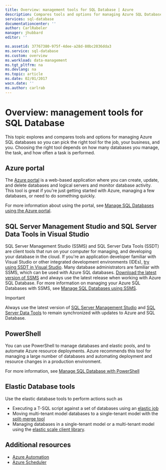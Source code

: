 ```yaml
---
title: Overview: management tools for SQL Database | Azure
description: Compares tools and options for managing Azure SQL Database
services: sql-database
documentationcenter: ''
author: CarlRabeler
manager: jhubbard
editor: ''

ms.assetid: 37767380-975f-4dee-a28d-80bc2036dda3
ms.service: sql-database
ms.custom: overview
ms.workload: data-management
ms.tgt_pltfrm: na
ms.devlang: na
ms.topic: article
ms.date: 02/01/2017
wacn.date: ''
ms.author: carlrab
---
```


# Overview: management tools for SQL Database
This topic explores and compares tools and options for managing Azure SQL databases so you can pick the right tool for the job, your business, and you. Choosing the right tool depends on how many databases you manage, the task, and how often a task is performed.

## Azure portal
The [Azure portal](https://portal.azure.cn) is a web-based application where you can create, update, and delete databases and logical servers and monitor database activity. This tool is great if you're just getting started with Azure, managing a few databases, or need to do something quickly.

For more information about using the portal, see [Manage SQL Databases using the Azure portal](./sql-database-manage-portal.md).

## SQL Server Management Studio and SQL Server Data Tools in Visual Studio
SQL Server Management Studio (SSMS) and SQL Server Data Tools (SSDT) are client tools that run on your computer for managing, and developing your database in the cloud. If you're an application developer familiar with Visual Studio or other integrated development environments (IDEs), [try using SSDT in Visual Studio](https://msdn.microsoft.com/zh-cn/library/mt204009.aspx). Many database administrators are familiar with SSMS, which can be used with Azure SQL databases. [Download the latest version of SSMS](https://msdn.microsoft.com/zh-cn/library/mt238290) and always use the latest release when working with Azure SQL Database. For more information on managing your Azure SQL Databases with SSMS, see [Manage SQL Databases using SSMS](./sql-database-manage-azure-ssms.md).

> [!IMPORTANT]
> Always use the latest version of [SQL Server Management Studio](https://msdn.microsoft.com/zh-cn/library/mt238290) and [SQL Server Data Tools](https://msdn.microsoft.com/zh-cn/library/mt204009.aspx) to remain synchronized with updates to Azure and SQL Database.

## PowerShell
You can use PowerShell to manage databases and elastic pools, and to automate Azure resource deployments. Azure recommends this tool for managing a large number of databases and automating deployment and resource changes in a production environment.

For more information, see [Manage SQL Database with PowerShell](./sql-database-manage-powershell.md)

## Elastic Database tools
Use the elastic database tools to perform actions such as 

* Executing a T-SQL script against a set of databases using an [elastic job](./sql-database-elastic-jobs-overview.md)
* Moving multi-tenant model databases to a single-tenant model with the [split-merge tool](./sql-database-elastic-scale-overview-split-and-merge.md)
* Managing databases in a single-tenant model or a multi-tenant model using the [elastic scale client library](./sql-database-elastic-database-client-library.md).

## Additional resources
* [Azure Automation](../automation/index.md)
* [Azure Scheduler](../scheduler/index.md)